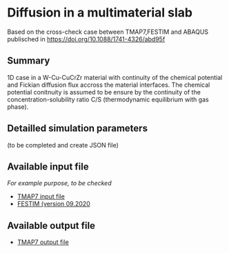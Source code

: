 # Diffusion in a multimaterial slab

Based on the cross-check case between TMAP7,FESTIM and ABAQUS publisched in https://doi.org/10.1088/1741-4326/abd95f

## Summary
1D case in a W-Cu-CuCrZr material with continuity of the chemical potential and Fickian diffusion flux accross the material interfaces.
The chemical potential conitnuity is assumed to be ensure by the continuity of the concentration-solubility ratio C/S (thermodynamic equilibrium with gas phase).

## Detailled simulation parameters
(to be completed and create JSON file)

## Available input file

*For example purpose, to be checked*

- [TMAP7 input file](input/IB1_TMAP_input.txt)
- [FESTIM (version 09.2020](input/IB1_FESTIM_input.txt)

## Available output file

- [TMAP7 output file](output/IB1_TMAP_output.zip)

  
